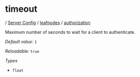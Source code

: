 # timeout

/ [Server Config](/ref/config/index.md) / [leafnodes](/ref/config/leafnodes/index.md) / [authorization](/ref/config/leafnodes/authorization/index.md) 

Maximum number of seconds to wait for a client to authenticate.

*Default value*: `1`

*Reloadable*: `true`

*Types*

- `float`


